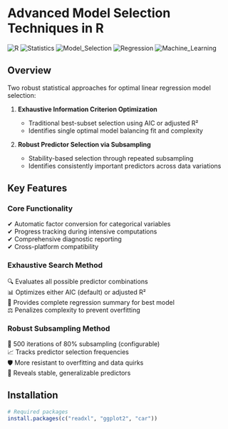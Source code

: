# Advanced Model Selection Techniques in R

![R](https://img.shields.io/badge/R-276DC3?style=for-the-badge&logo=r&logoColor=white)
![Statistics](https://img.shields.io/badge/Statistics-FF6B6B?style=for-the-badge)
![Model_Selection](https://img.shields.io/badge/Model_Selection-8E44AD?style=for-the-badge)
![Regression](https://img.shields.io/badge/Regression-3498DB?style=for-the-badge)
![Machine_Learning](https://img.shields.io/badge/Machine_Learning-F39C12?style=for-the-badge)

## Overview

Two robust statistical approaches for optimal linear regression model selection:

1. **Exhaustive Information Criterion Optimization**  
   - Traditional best-subset selection using AIC or adjusted R²
   - Identifies single optimal model balancing fit and complexity

2. **Robust Predictor Selection via Subsampling**  
   - Stability-based selection through repeated subsampling
   - Identifies consistently important predictors across data variations

## Key Features

### Core Functionality
✔ Automatic factor conversion for categorical variables  
✔ Progress tracking during intensive computations  
✔ Comprehensive diagnostic reporting  
✔ Cross-platform compatibility  

### Exhaustive Search Method
🔍 Evaluates all possible predictor combinations  
📊 Optimizes either AIC (default) or adjusted R²  
📝 Provides complete regression summary for best model  
⚖️ Penalizes complexity to prevent overfitting  

### Robust Subsampling Method
🔄 500 iterations of 80% subsampling (configurable)  
📈 Tracks predictor selection frequencies  
🛡️ More resistant to overfitting and data quirks  
🔎 Reveals stable, generalizable predictors  

## Installation

```R
# Required packages
install.packages(c("readxl", "ggplot2", "car"))
